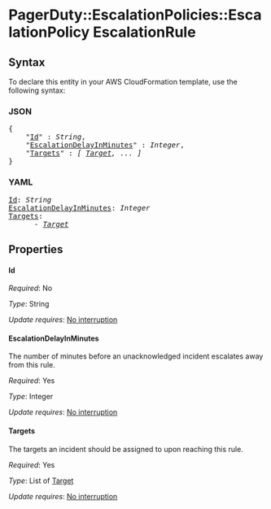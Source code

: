 # PagerDuty::EscalationPolicies::EscalationPolicy EscalationRule

## Syntax

To declare this entity in your AWS CloudFormation template, use the following syntax:

### JSON

<pre>
{
    "<a href="#id" title="Id">Id</a>" : <i>String</i>,
    "<a href="#escalationdelayinminutes" title="EscalationDelayInMinutes">EscalationDelayInMinutes</a>" : <i>Integer</i>,
    "<a href="#targets" title="Targets">Targets</a>" : <i>[ <a href="target.md">Target</a>, ... ]</i>
}
</pre>

### YAML

<pre>
<a href="#id" title="Id">Id</a>: <i>String</i>
<a href="#escalationdelayinminutes" title="EscalationDelayInMinutes">EscalationDelayInMinutes</a>: <i>Integer</i>
<a href="#targets" title="Targets">Targets</a>: <i>
      - <a href="target.md">Target</a></i>
</pre>

## Properties

#### Id

_Required_: No

_Type_: String

_Update requires_: [No interruption](https://docs.aws.amazon.com/AWSCloudFormation/latest/UserGuide/using-cfn-updating-stacks-update-behaviors.html#update-no-interrupt)

#### EscalationDelayInMinutes

The number of minutes before an unacknowledged incident escalates away from this rule.

_Required_: Yes

_Type_: Integer

_Update requires_: [No interruption](https://docs.aws.amazon.com/AWSCloudFormation/latest/UserGuide/using-cfn-updating-stacks-update-behaviors.html#update-no-interrupt)

#### Targets

The targets an incident should be assigned to upon reaching this rule.

_Required_: Yes

_Type_: List of <a href="target.md">Target</a>

_Update requires_: [No interruption](https://docs.aws.amazon.com/AWSCloudFormation/latest/UserGuide/using-cfn-updating-stacks-update-behaviors.html#update-no-interrupt)

